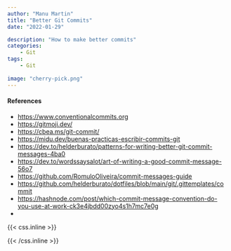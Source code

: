 ```yaml
---
author: "Manu Martin"
title: "Better Git Commits"
date: "2022-01-29"

description: "How to make better commits"
categories:
    - Git
tags:
    - Git
  
image: "cherry-pick.png"
---
```





#### References 
- https://www.conventionalcommits.org
- https://gitmoji.dev/
- https://cbea.ms/git-commit/
- https://midu.dev/buenas-practicas-escribir-commits-git
- https://dev.to/helderburato/patterns-for-writing-better-git-commit-messages-4ba0
- https://dev.to/wordssaysalot/art-of-writing-a-good-commit-message-56o7
- https://github.com/RomuloOliveira/commit-messages-guide
- https://github.com/helderburato/dotfiles/blob/main/git/.gittemplates/commit
- https://hashnode.com/post/which-commit-message-convention-do-you-use-at-work-ck3e4jbdd00zyo4s1h7mc7e0g
- 


{{< css.inline >}}
<style>
.canon { background: white; width: 100%; height: auto; }
</style>
{{< /css.inline >}}